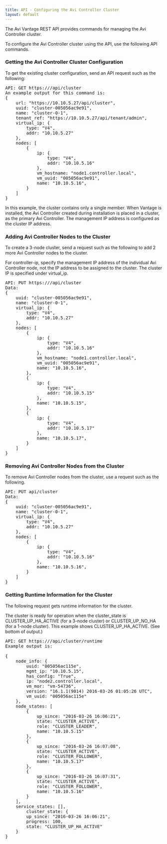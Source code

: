 ```yaml
---
title: API - Configuring the Avi Controller Cluster
layout: default
---
```

The Avi Vantage REST API provides commands for managing the Avi Controller cluster.

To configure the Avi Controller cluster using the API, use the following API commands.

### Getting the Avi Controller Cluster Configuration

To get the existing cluster configuration, send an API request such as the following:
<pre crayon="false">
API: GET https:///api/cluster
An example output for this command is:
{
    url: "https://10.10.5.27/api/cluster",
    uuid: "cluster-005056ac9e91",
    name: "cluster-0-1",
    tenant_ref: "https://10.10.5.27/api/tenant/admin",
    virtual_ip: {
        type: "V4",
        addr: "10.10.5.27"
    },
    nodes: [
        {
            ip: {
                type: "V4",
                addr: "10.10.5.16"
            },
            vm_hostname: "node1.controller.local",
            vm_uuid: "005056ac9e91",
            name: "10.10.5.16",
        }
    ]
}
</pre>

In this example, the cluster contains only a single member. When Vantage is installed, the Avi Controller created during installation is placed in a cluster, as the primary Avi Controller. The management IP address is configured as the cluster IP address.

### Adding Avi Controller Nodes to the Cluster

To create a 3-node cluster, send a request such as the following to add 2 more Avi Controller nodes to the cluster.

For controller-ip, specify the management IP address of the individual Avi Controller node, not the IP address to be assigned to the cluster. The cluster IP is specified under virtual_ip.
<pre crayon="false">
API: PUT https:///api/cluster
Data:
{
    uuid: "cluster-005056ac9e91",
    name: "cluster-0-1",
    virtual_ip: {
        type: "V4",
        addr: "10.10.5.27"
    },
    nodes: [
        {
            ip: {
                type: "V4",
                addr: "10.10.5.16"
            },
            vm_hostname: "node1.controller.local",
            vm_uuid: "005056ac9e91",
            name: "10.10.5.16",
        },
        {
            ip: {
                type: "V4",
                addr: "10.10.5.15"
            },
            name: "10.10.5.15",
        },
        {
            ip: {
                type: "V4",
                addr: "10.10.5.17"
            },
            name: "10.10.5.17",
        }
    ]
}
</pre>

### Removing Avi Controller Nodes from the Cluster

To remove Avi Controller nodes from the cluster, use a request such as the following.
<pre crayon="false">
API: PUT api/cluster
Data:
{
    uuid: "cluster-005056ac9e91",
    name: "cluster-0-1",
    virtual_ip: {
        type: "V4",
        addr: "10.10.5.27"
    },
    nodes: [
        {
            ip: {
                type: "V4",
                addr: "10.10.5.16"
            },
            name: "10.10.5.16",
        }
    ]
}
</pre>

### Getting Runtime Information for the Cluster

The following request gets runtime information for the cluster.

The cluster is ready for operation when the cluster_state is CLUSTER_UP_HA_ACTIVE (for a 3-node cluster) or CLUSTER_UP_NO_HA (for a 1-node cluster). This example shows CLUSTER_UP_HA_ACTIVE. (See bottom of output.)
<pre crayon="false">
API: GET https:///api/cluster/runtime
Example output is:

{
    node_info: {
        uuid: "005056ac115e",
        mgmt_ip: "10.10.5.15",
        has_config: "True",
        ip: "node2.controller.local",
        vm_mor: "vm-54736",
        version: "16.1.1(9014) 2016-03-26 01:05:26 UTC",
        vm_uuid: "005056ac115e"
    },
    node_states: [
        {
            up_since: "2016-03-26 16:06:21",
            state: "CLUSTER_ACTIVE",
            role: "CLUSTER_LEADER",
            name: "10.10.5.15"
        },
        {
            up_since: "2016-03-26 16:07:08",
            state: "CLUSTER_ACTIVE",
            role: "CLUSTER_FOLLOWER",
            name: "10.10.5.17"
        },
        {
            up_since: "2016-03-26 16:07:31",
            state: "CLUSTER_ACTIVE",
            role: "CLUSTER_FOLLOWER",
            name: "10.10.5.16"
        }
    ],
    service_states: [],
        cluster_state: {
        up_since: "2016-03-26 16:06:21",
        progress: 100,
        state: "CLUSTER_UP_HA_ACTIVE"
    }
}
</pre>